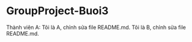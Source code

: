 # GroupProject-Buoi3
Thành viên A: Tôi là A, chỉnh sửa file README.md.
Tôi là B, chỉnh sửa file README.md.
